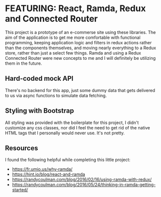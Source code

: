 # FEATURING: React, Ramda, Redux and Connected Router

This project is a prototype of an e-commerse site using these libraries. The aim of the application is to get me more comfortable with functional programming, keeping application logic and filters in redux actions rather than the components themselves, and moving nearly everything to a Redux store, rather than just a select few things. Ramda and using a Redux Connected Router were new concepts to me and I will definitely be utilizing them in the future.

## Hard-coded mock API

There's no backend for this app, just some dummy data that gets delivered to us via async functions to simulate data fetching.

## Styling with Bootstrap

All styling was provided with the boilerplate for this project, I didn't customize any css classes, nor did I feel the need to get rid of the native HTML tags that I personally would never use. It's not pretty.

## Resources

I found the following helpful while completing this little project:

-   https://fr.umio.us/why-ramda/
-   https://hint.io/blog/react-and-ramda
-   https://randycoulman.com/blog/2016/02/16/using-ramda-with-redux/
-   https://randycoulman.com/blog/2016/05/24/thinking-in-ramda-getting-started/
